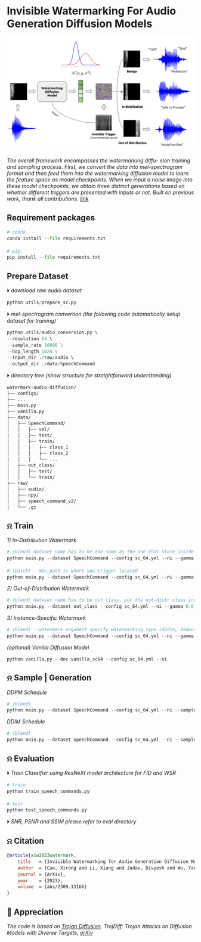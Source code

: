 
# Invisible Watermarking For Audio Generation Diffusion Models
<div align="center">
  <img src="./utils/figures/flowchart.png" width=700>
</div>

*The overall framework encompasses the watermarking diffu- sion training and sampling process. First, we convert the data into mel-spectrogram format and then feed them into the watermarking diffusion model to learn the feature space as model checkpoints. When we input a noise image into these model checkpoints, we obtain three distinct generations based on whether different triggers are presented with inputs or not. Built on previous work, thank all contributions. [link](https://arxiv.org/abs/2309.13166)*


## Requirement packages
```python
# conda
conda install --file requirements.txt

# pip 
pip install --file requirements.txt
```

## Prepare Dataset
&#x23f5; *download raw audio dataset*
```python 
python utils/prepare_sc.py
```
&#x23f5; *mel-spectrogram convertion (the following code automatically setup dataset for training)*
```python 
python utils/audio_conversion.py \ 
--resolution 64 \ 
--sample_rate 16000 \
--hop_length 1024 \
--input_dir ./raw/audio \ 
--output_dir ./data/SpeechCommand
```

&#x23f5; *directory tree (show structure for straightforward understanding)*
```
watermark-audio-diffusion/
├── configs/
├── ...
├── main.py
├── vanilla.py
├── data/
│   ├── SpeechCommand/
│   │   ├── val/
│   │   ├── test/
│   │   ├── train/
│   │   │   ├── class_1
│   │   │   ├── class_2
│   │   │   └── ...
│   ├── out_class/
│   │   ├── test/
│   │   └── train/
├── raw/
│   ├── audio/
│   ├── npy/
│   ├── speech_command_v2/
│   └── .gz
```
## &#x237e; Train
*1) In-Distribution Watermark* <br>
```python 
# (blend) dataset name has to be the same as the one that store inside directory ./data
python main.py --dataset SpeechCommand --config sc_64.yml --ni --gamma 0.6 --target_label 6

# (patch) --miu_path is where you trigger located
python main.py --dataset SpeechCommand --config sc_64.yml --ni --gamma 0.1 --trigger_type patch --miu_path './images/white.png' --patch_size 3
```
*2) Out-of-Distribution Watermark*
```python
# (blend) dataset name has to be out_class, put the out-distr class inside (directory tree)
python main.py --dataset out_class --config sc_64.yml --ni --gamma 0.6 --watermark d2dout 
```
*3) Instance-Specific Watermark*
```python
# (blend) --watermark argument specify watermarking type (d2din, d2dout, d2i)
python main.py --dataset SpeechCommand --config sc_64.yml --ni --gamma 0.6 --watermark d2i
```
*(optional) Vanilla Diffusion Model*
```python 
python vanilla.py --doc vanilla_sc64 --config sc_64.yml --ni 
```

## &#x237e; Sample | Generation
*DDPM Schedule*
```python
# (blend)
python main.py --dataset SpeechCommand --config sc_64.yml --ni --sample --sample_type ddpm_noisy --fid --timesteps 1000 --eta 1 --gamma 0.6 --watermark d2din
```
*DDIM Schedule*
```python 
# (blend)
python main.py --dataset SpeechCommand --config sc_64.yml --ni --sample --fid --timesteps 100 --eta 0 --gamma 0.6 --skip_type 'quad' --watermark d2din
```

## &#x237e; Evaluation
&#x23f5; *Train Classifier using ResNeXt model architecture for FID and WSR*
```python 
# train 
python train_speech_commands.py

# test
python test_speech_commands.py
```
&#x23f5; *SNR, PSNR and SSIM please refer to eval directory*

## &#x237e; Citation

```bibtex
@article{xxw2023watermark,
    title   = {Invisible Watermarking for Audio Generation Diffusion Models},
    author  = {Cao, Xirong and Li, Xiang and Jadav, Divyesh and Wu, Yanzhao and Chen, Zhehui and Zeng, Chen and Wei, Wenqi},
    journal = {ArXiv},
    year    = {2023},
    volume  = {abs/2309.13166}
}
```


## 🙏 Appreciation
*The code is based on [Trojan Diffusion](https://github.com/chenweixin107/TrojDiff). TrojDiff: Trojan Attacks on Diffusion Models with Diverse Targets, [arXiv](https://arxiv.org/abs/2303.05762)*

